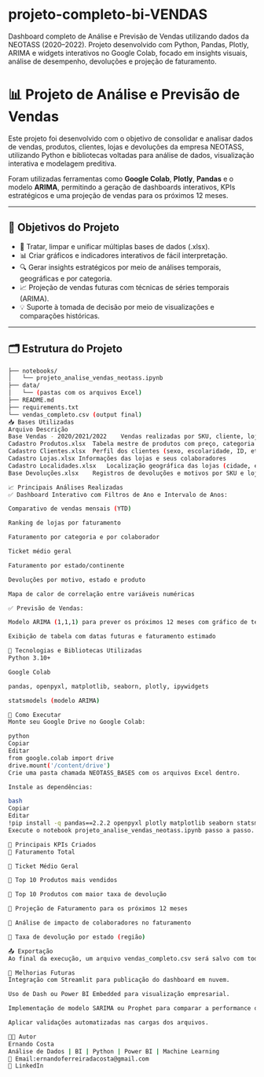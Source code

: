 # projeto-completo-bi-VENDAS
Dashboard completo de Análise e Previsão de Vendas utilizando dados da NEOTASS (2020–2022). Projeto desenvolvido com Python, Pandas, Plotly, ARIMA e widgets interativos no Google Colab, focado em insights visuais, análise de desempenho, devoluções e projeção de faturamento.
# 📊 Projeto de Análise e Previsão de Vendas

Este projeto foi desenvolvido com o objetivo de consolidar e analisar dados de vendas, produtos, clientes, lojas e devoluções da empresa NEOTASS, utilizando Python e bibliotecas voltadas para análise de dados, visualização interativa e modelagem preditiva.

Foram utilizadas ferramentas como **Google Colab**, **Plotly**, **Pandas** e o modelo **ARIMA**, permitindo a geração de dashboards interativos, KPIs estratégicos e uma projeção de vendas para os próximos 12 meses.

---

## 📌 Objetivos do Projeto

- 🧼 Tratar, limpar e unificar múltiplas bases de dados (.xlsx).
- 📊 Criar gráficos e indicadores interativos de fácil interpretação.
- 🔍 Gerar insights estratégicos por meio de análises temporais, geográficas e por categoria.
- 📈 Projeção de vendas futuras com técnicas de séries temporais (ARIMA).
- 💡 Suporte à tomada de decisão por meio de visualizações e comparações históricas.

---

## 🗂️ Estrutura do Projeto

```bash
├── notebooks/
│   └── projeto_analise_vendas_neotass.ipynb
├── data/
│   └── (pastas com os arquivos Excel)
├── README.md
├── requirements.txt
└── vendas_completo.csv (output final)
📥 Bases Utilizadas
Arquivo	Descrição
Base Vendas - 2020/2021/2022	Vendas realizadas por SKU, cliente, loja e data
Cadastro Produtos.xlsx	Tabela mestre de produtos com preço, categoria e custo
Cadastro Clientes.xlsx	Perfil dos clientes (sexo, escolaridade, ID, etc.)
Cadastro Lojas.xlsx	Informações das lojas e seus colaboradores
Cadastro Localidades.xlsx	Localização geográfica das lojas (cidade, estado, etc.)
Base Devoluções.xlsx	Registros de devoluções e motivos por SKU e loja

📈 Principais Análises Realizadas
✅ Dashboard Interativo com Filtros de Ano e Intervalo de Anos:

Comparativo de vendas mensais (YTD)

Ranking de lojas por faturamento

Faturamento por categoria e por colaborador

Ticket médio geral

Faturamento por estado/continente

Devoluções por motivo, estado e produto

Mapa de calor de correlação entre variáveis numéricas

✅ Previsão de Vendas:

Modelo ARIMA (1,1,1) para prever os próximos 12 meses com gráfico de tendência

Exibição de tabela com datas futuras e faturamento estimado

🧠 Tecnologias e Bibliotecas Utilizadas
Python 3.10+

Google Colab

pandas, openpyxl, matplotlib, seaborn, plotly, ipywidgets

statsmodels (modelo ARIMA)

🚀 Como Executar
Monte seu Google Drive no Google Colab:

python
Copiar
Editar
from google.colab import drive
drive.mount('/content/drive')
Crie uma pasta chamada NEOTASS_BASES com os arquivos Excel dentro.

Instale as dependências:

bash
Copiar
Editar
!pip install -q pandas==2.2.2 openpyxl plotly matplotlib seaborn statsmodels
Execute o notebook projeto_analise_vendas_neotass.ipynb passo a passo.

📌 Principais KPIs Criados
📌 Faturamento Total

📌 Ticket Médio Geral

📌 Top 10 Produtos mais vendidos

📌 Top 10 Produtos com maior taxa de devolução

📌 Projeção de Faturamento para os próximos 12 meses

📌 Análise de impacto de colaboradores no faturamento

📌 Taxa de devolução por estado (região)

📤 Exportação
Ao final da execução, um arquivo vendas_completo.csv será salvo com todos os dados tratados e prontos para uso externo ou importação em sistemas de BI (Power BI, Tableau, etc).

📌 Melhorias Futuras
Integração com Streamlit para publicação do dashboard em nuvem.

Uso de Dash ou Power BI Embedded para visualização empresarial.

Implementação de modelo SARIMA ou Prophet para comparar a performance do ARIMA.

Aplicar validações automatizadas nas cargas dos arquivos.

👨‍💻 Autor
Ernando Costa
Análise de Dados | BI | Python | Power BI | Machine Learning
📧 Email:ernandoferreiradacosta@gmail.com
🔗 LinkedIn

